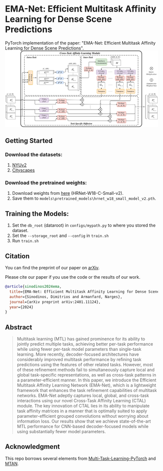 # EMA-Net: Efficient Multitask Affinity Learning for Dense Scene Predictions
PyTorch implementation of the paper: "EMA-Net: Efficient Multitask Affinity Learning for Dense Scene Predictions".
![CTAL](CTAL.png)

## Getting Started
### Download the datasets:
1. [NYUv2](https://www.dropbox.com/sh/86nssgwm6hm3vkb/AACrnUQ4GxpdrBbLjb6n-mWNa?dl=0)
2. [Cityscapes](https://www.dropbox.com/sh/gaw6vh6qusoyms6/AADwWi0Tp3E3M4B2xzeGlsEna?dl=0)

### Download the pretrained weights:
1. Download weights from [here](https://github.com/HRNet/HRNet-Image-Classification) (HRNet-W18-C-Small-v2).
2. Save them to ```models\pretrained_models\hrnet_w18_small_model_v2.pth```.

## Training the Models:
1. Set the ```db_root``` (dataroot) in ```configs/mypath.py``` to where you stored the dataset.
2. Set the ```--storage_root``` and ```--config``` in ```train.sh```
3. Run ```train.sh```

## Citation
You can find the preprint of our paper on [arXiv](https://arxiv.org/abs/2401.11124).

Please cite our paper if you use the code or the results of our work.
```bibtex
@article{sinodinos2024ema,
  title={EMA-Net: Efficient Multitask Affinity Learning for Dense Scene Predictions},
  author={Sinodinos, Dimitrios and Armanfard, Narges},
  journal={arXiv preprint arXiv:2401.11124},
  year={2024}
}
```

## Abstract
> Multitask learning (MTL) has gained prominence for its ability to jointly predict multiple tasks, achieving better per-task performance while using fewer per-task model parameters than single-task learning. More recently, decoder-focused architectures have considerably improved multitask performance by refining task predictions using the features of other related tasks. However, most of these refinement methods fail to simultaneously capture local and global task-specific representations, as well as cross-task patterns in a parameter-efficient manner. In this paper, we introduce the Efficient Multitask Affinity Learning Network (EMA-Net), which is a lightweight framework that enhances the task refinement capabilities of multitask networks. EMA-Net adeptly captures local, global, and cross-task interactions using our novel Cross-Task Affinity Learning (CTAL) module. The key innovation of CTAL lies in its ability to manipulate task affinity matrices in a manner that is optimally suited to apply parameter-efficient grouped convolutions without worrying about information loss. Our results show that we achieve state-of-the-art MTL performance for CNN-based decoder-focused models while using substantially fewer model parameters.

## Acknowledgment
This repo borrows several elements from [Multi-Task-Learning-PyTorch](https://github.com/SimonVandenhende/Multi-Task-Learning-PyTorch) and [MTAN](https://github.com/lorenmt/mtan).